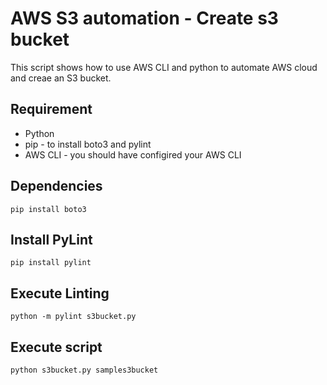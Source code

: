 # AWS S3 automation - Create s3 bucket

This script shows how to use AWS CLI and python to automate AWS cloud and creae an S3 bucket.

## Requirement

- Python
- pip - to install boto3 and pylint
- AWS CLI - you should have configired your AWS CLI

## Dependencies

`pip install boto3`

## Install PyLint

`pip install pylint`

## Execute Linting

`python -m pylint s3bucket.py`

## Execute script

`python s3bucket.py samples3bucket`

